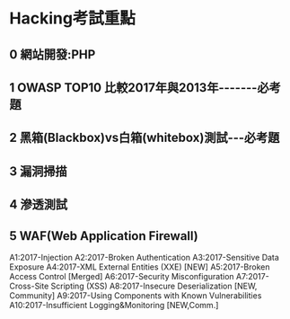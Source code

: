 # Hacking考試重點

## 0 網站開發:PHP

## 1 OWASP TOP10 比較2017年與2013年-------必考題

## 2 黑箱(Blackbox)vs白箱(whitebox)測試---必考題

## 3 漏洞掃描

## 4 滲透測試

## 5 WAF(Web Application Firewall)

 A1:2017-Injection
 A2:2017-Broken Authentication
 A3:2017-Sensitive Data Exposure
 A4:2017-XML External Entities (XXE) [NEW]
 A5:2017-Broken Access Control [Merged]
 A6:2017-Security Misconfiguration
 A7:2017-Cross-Site Scripting (XSS)
 A8:2017-Insecure Deserialization [NEW, Community]
 A9:2017-Using Components with Known Vulnerabilities
 A10:2017-Insufficient Logging&Monitoring [NEW,Comm.]
